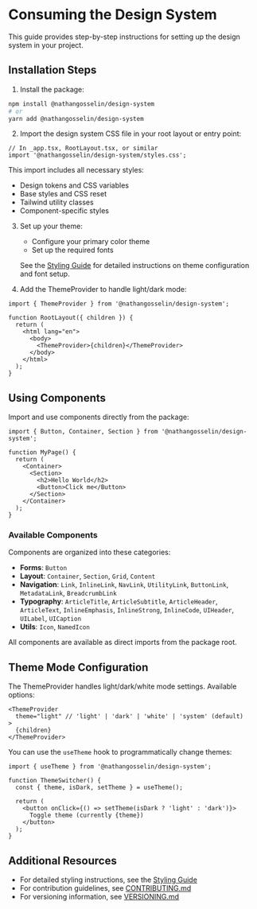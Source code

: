 # Consuming the Design System

This guide provides step-by-step instructions for setting up the design system in your project.

## Installation Steps

1. Install the package:

```bash
npm install @nathangosselin/design-system
# or
yarn add @nathangosselin/design-system
```

2. Import the design system CSS file in your root layout or entry point:

```tsx
// In _app.tsx, RootLayout.tsx, or similar
import '@nathangosselin/design-system/styles.css';
```

This import includes all necessary styles:

- Design tokens and CSS variables
- Base styles and CSS reset
- Tailwind utility classes
- Component-specific styles

3. Set up your theme:

   - Configure your primary color theme
   - Set up the required fonts

   See the [Styling Guide](./styles.md) for detailed instructions on theme configuration and font setup.

4. Add the ThemeProvider to handle light/dark mode:

```tsx
import { ThemeProvider } from '@nathangosselin/design-system';

function RootLayout({ children }) {
  return (
    <html lang="en">
      <body>
        <ThemeProvider>{children}</ThemeProvider>
      </body>
    </html>
  );
}
```

## Using Components

Import and use components directly from the package:

```tsx
import { Button, Container, Section } from '@nathangosselin/design-system';

function MyPage() {
  return (
    <Container>
      <Section>
        <h2>Hello World</h2>
        <Button>Click me</Button>
      </Section>
    </Container>
  );
}
```

### Available Components

Components are organized into these categories:

- **Forms**: `Button`
- **Layout**: `Container`, `Section`, `Grid`, `Content`
- **Navigation**: `Link`, `InlineLink`, `NavLink`, `UtilityLink`, `ButtonLink`, `MetadataLink`, `BreadcrumbLink`
- **Typography**: `ArticleTitle`, `ArticleSubtitle`, `ArticleHeader`, `ArticleText`, `InlineEmphasis`, `InlineStrong`, `InlineCode`, `UIHeader`, `UILabel`, `UICaption`
- **Utils**: `Icon`, `NamedIcon`

All components are available as direct imports from the package root.

## Theme Mode Configuration

The ThemeProvider handles light/dark/white mode settings. Available options:

```tsx
<ThemeProvider
  theme="light" // 'light' | 'dark' | 'white' | 'system' (default)
>
  {children}
</ThemeProvider>
```

You can use the `useTheme` hook to programmatically change themes:

```tsx
import { useTheme } from '@nathangosselin/design-system';

function ThemeSwitcher() {
  const { theme, isDark, setTheme } = useTheme();

  return (
    <button onClick={() => setTheme(isDark ? 'light' : 'dark')}>
      Toggle theme (currently {theme})
    </button>
  );
}
```

## Additional Resources

- For detailed styling instructions, see the [Styling Guide](./styles.md)
- For contribution guidelines, see [CONTRIBUTING.md](../../CONTRIBUTING.md)
- For versioning information, see [VERSIONING.md](../../VERSIONING.md)
